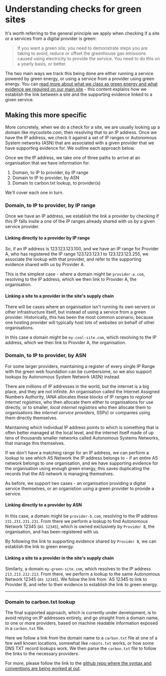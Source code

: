 # Understanding checks for green sites

It's worth referring to the general principle we apply when checking if a site or a services from a digital provider is green:

> If you want a green site, you need to demonstrate steps you are taking to avoid, reduce or offset the greenhouse gas emissions caused using electricity to provide the service. You need to do this on a yearly basis, or better.

The two main ways we track this being done are either running a service powered by green energy, or using a service from a provider using green energy. You can [read more about what we class as green energy and what evidence we required on our main site][1] - this content explains how we establish the link between a site and the supporting evidence linked to a given service.

[1]: https://www.thegreenwebfoundation.org/what-we-accept-as-evidence-of-green-power/

## Making this more specific

More concretely, when we do a check for a site, we are usually looking up a domain like mycoolsite.com, then resolving that to an IP address. Once we have the IP address, we check it against a set of IP ranges or Autonomous System networks (ASN) that are associated with a given provider that we have supporting evidence for. We outline each approach below.

Once we the IP address, we take one of three paths to arrive at an organisation that we have information for.

1. Domain, to IP to provider, by IP range
2. Domain to IP to provider, by ASN
3. Domain to carbon.txt lookup, to provider(s)

We'll cover each one in turn.

### Domain, to IP to provider, by IP range

Once we have an IP address, we establish the link a provider by checking if this IP falls insite a one of the IP ranges already shared with us by a given service provider.

#### Linking directly to a provider by IP range

So, if an IP address is 123.123.123.100, and we have an IP range for Provider A, who has registered the IP range 123.123.123.1 to 123.123.123.255, we associate the lookup with that provider, and refer to the supporting evidence shared with us by Provider A.

This is the simplest case - where a domain might be `provider-a.com`, resolving to the IP address, which we then link to Provider A, the organisation.

#### Linking a site to a provider in the site's supply chain

There will be cases where an organisation isn't running its own servers or other infrastructure itself, but instead of using a service from a green provider. Historically, this has been the most common scenario, because one hosting provider will typically host lots of websites on behalf of other organisations.

In this case a domain might be `my-cool-site.com`, which resolving to the IP address, which we then link to Provider A, the organisation.


### Domain, to IP to provider, by ASN

For some larger providers, maintaining a register of every single IP Range with the green web foundation can be cumbersome, so we also support lookups by Autonomous System Network (ASN) instead.

There are millions of IP addresses in the world, but the internet is a big place, and they are not infinite. An organisation called the Internet Assigned Numbers Authority, IANA allocates these blocks of IP ranges to _regional internet registries_, who then allocate them either to organisations for use directly, or to smaller, _local internet registries_ who then allocate them to organisations like _internet service providers_, (ISPs) or companies using them directly themselves.

Maintaining which individual IP address points to which is something that is often better managed at the local level, and the internet itself made of up tens of thousands smaller networks called Autonomous Systems Networks, that manage this themselves.

If we don't have a matching range for an IP address, we can perform a lookup to see which AS Network the IP address belongs to - if an entire AS network belongs to one organisation, and we have supporting evidence for the organisation using enough green energy, this saves duplicating the records that the AS network is managing themselves.

As before, we support two cases - an organisation providing a digital service themselves, or an organistion using a green provider to provide a service.

#### Linking directly to a provider by ASN

In this case, a domain might be `provider-b.com`, resolving to the IP address `231.231.231.231`. From there we perform a lookup to find Autonomous Network 12345 (`AS 12345`), which is owned exclusively by `Provider B`, the organisation, and has been registered with us.

By following the link to supporting evidence shared by `Provider B`, we can establish the link to green energy.

#### Linking a site to a provider in the site's supply chain

Similarly, a domain `my-green-site.com`, which resolves to the IP address `213.213.212.213`. From there, we perform a lookup to the same Autonomous Network 12345 (`AS 12345`). We folow the link from `AS 12345 to link to Provider B, and refer to their evidence to establish the link to green energy.

------

### Domain to carbon.txt lookup

The final supported approach, which is currently under development, is to avoid relying on IP addresses entirely, and go straight from a domain name, to one or more providers, based on machine readable information exposed in a `carbon.txt` file.

Here we follow a link from the domain name to a `carbon.txt` file at one of a few well known locations, somewhat like `robots.txt` works, or how some DNS TXT record lookups work. We then parse the `carbon.txt` file to follow the links to the necessary providers.

For more, please follow the link to the [github repo where the syntax and conventions are being worked at out](https://github.com/thegreenwebfoundation/carbon.txt).
